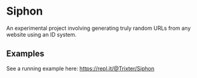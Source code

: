 # Siphon
An experimental project involving generating truly random URLs from any website using an ID system.

## Examples
See a running example here: https://repl.it/@Trixter/Siphon


